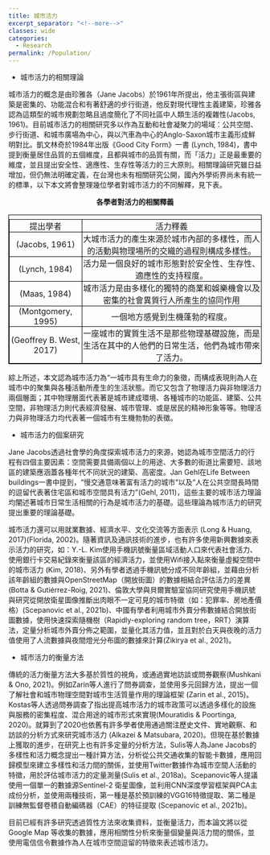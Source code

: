 ```yaml
---
title: 城市活力
excerpt_separator: "<!--more-->"
classes: wide
categories:
  - Research
permalink: /Population/
---
```


<style>
table, th, td {
  border: 1px solid black;
  border-collapse: collapse;
  text-align: center;
  vertical-align: middle;
  padding: 0px;
}
td > p {
  display: contents;
  vertical-align: middle;
  text-align: center;
}
tbody, thead {
  width: 100%;
  display: table;
}
img {
    display: block;
    margin: 0 auto;
}
</style>
<ul><li><a id="_Toc136900627"></a>城市活力的相關理論</li></ul><p>城市活力的概念是由珍雅各（Jane Jacobs）於1961年所提出，他主張街區與建築是密集的、功能混合和有著舒適的步行街道，他反對現代理性主義建築，珍雅各認為這類型的城市規劃忽略且過度簡化了不同社區中人類生活的複雜性(Jacobs, 1961)。目前城市活力的相關研究多以作為互動和社會凝聚力的場域：公共空間、步行街道、和城市廣場為中心，與以汽車為中心的Anglo-Saxon城市主義形成鮮明對比。凱文林奇於1984年出版《Good City Form》一書 (Lynch, 1984)，書中提到衡量居住品質的五個維度，且都與城市的品質有關，而「活力」正是最重要的維度，並且提出安全性、適應性、生存性等活力的三大原則。相關理論研究雖日益增加，但仍無法明確定義，在台灣也未有相關研究公開，國內外學術界尚未有統一的標準，以下本文將會整理幾位學者對城市活力的不同解釋，見下表。</p><p><a id="_Ref116205436"></a><a id="_Toc126002556"></a><b><center>各學者對活力的相關釋義</center></b></p><table><tr><td><p>提出學者</p></td><td><p>活力釋義</p></td></tr><tr><td><p>(Jacobs, 1961) </p></td><td><p>大城市活力的產生來源於城市內部的多樣性，而人的活動與物理場所的交織的過程則構成多樣性。</p></td></tr><tr><td><p>(Lynch, 1984) </p></td><td><p>活力是一個良好的城市形態對於安全性、生存性、適應性的支持程度。</p></td></tr><tr><td><p>(Maas, 1984) </p></td><td><p>城市活力是由多樣化的獨特的商業和娛樂機會以及密集的社會異質行人所產生的協同作用</p></td></tr><tr><td><p>(Montgomery, 1995) </p></td><td><p>一個地方感覺到生機蓬勃的程度。</p></td></tr><tr><td><p>(Geoffrey B. West, 2017)</p></td><td><p>一座城市的實質生活不是那些物理基礎設施，而是生活在其中的人他們的日常生活，他們為城市帶來了活力。</p></td></tr></table><p>綜上所述，本文認為城市活力為“一城市具有生命力的象徵，而構成表現則為人在城市中的聚集與各種活動所產生的生活狀態。而它又包含了物理活力與非物理活力兩個層面；其中物理層面代表著是城市建成環境、各種城市的功能區、建築、公共空間，非物理活力則代表經濟發展、城市管理、或是居民的精神形象等等。物理活力與非物理活力均代表著一個城市有生機勃勃的表徵。</p><ul><li><a id="_Toc136900628"></a>城市活力的個案研究</li></ul><p>Jane Jacobs透過社會學的角度探索城市活力的來源，她認為城市空間活力的行程有四個主要因素：空間需要具備兩個以上的用途、大多數的街道比需要短、該地區的建築應涵蓋各種年代不同狀況的建築、高密度。Jan Gehl在Life Between buildings一書中提到，“慢交通意味著富有活力的城市“以及“人在公共空間長時間的逗留代表著住宅區和城市空間具有活力”(Gehl, 2011)，這些主要的城市活力理論均闡述著城市日常生活相關的行為是城市活力的基礎。這些理論為城市活力的研究提出重要的理論基礎。</p><p>城市活力還可以用就業數據、經濟水平、文化交流等方面表示 (Long &amp; Huang, 2017)(Florida, 2002)。隨著資訊及通訊技術的進步，也有許多使用新興數據來表示活力的研究，如：Y.-L. Kim使用手機訊號衡量區域活動人口來代表社會活力、使用銀行卡交易紀錄來衡量該區的經濟活力，並使用Wifi接入點來衡量虛擬空間中的城市活力 (Kim, 2018)、另外有學者透過手機訊號分成不同年齡組，並藉由分析該年齡組的數據與OpenStreetMap（開放街圖）的數據相結合評估活力的差異 (Botta &amp; Gutiérrez-Roig, 2021)、倫敦大學與貝爾實驗室協同研究使用手機訊號與研究從開放衛星圖像推斷出肉眼不一定可見的城市特徵（如：犯罪率、房地產價格）(Scepanovic et al., 2021b)、中國有學者利用城市外賣分佈數據結合開放街圖數據，使用快速探索隨機樹（Rapidly-exploring random tree，RRT）演算法，定量分析城市外賣分佈之範圍，並量化其活力值，並且對於白天與夜晚的活力值使用了人流數據與夜間燈光分布圖的數據來計算(Zikirya et al., 2021)。</p><ul><li><a id="_Toc136900629"></a>城市活力的衡量方法</li></ul><p>傳統的活力衡量方法大多基於質性的視角，或通過實地訪談或問券觀察(Mushkani &amp; Ono, 2021)。例如Zarin等人進行了問券調查，並使用多元回歸方法，提出一個了解社會和城市物理空間對城市生活質量作用的理論框架 (Zarin et al., 2015)。Kostas等人透過問券調查了指出提高城市活力的城市政策可以透過多樣化的設施與服務的密集程度、混合用途的城市形式來實現(Mouratidis &amp; Poortinga, 2020)。就算到了2020也依舊有許多學者使用通過關注歷史文件、實地觀察、和訪談的分析方式來研究城市活力 (Alkazei &amp; Matsubara, 2020)。但現在基於數據上獲取的進步，在研究上也有許多定量的分析方法，Sulis等人為Jane Jacobs的多樣性和活力概念提出一種計算方法，分析從公共交通收集的智能卡數據，應用回歸模型來建立多樣性和活力間的關係，並使用Twitter數據作為城市空間人活動的特徵，用於評估城市活力的定量測量(Sulis et al., 2018a)。Scepanovic等人提議使用一個單一的數據源Sentinel-2 衛星圖像，並利用CNN深度學習框架與PCA主成份分析，並使用兩種技術，第一種是基於預訓練的VGG16特徵提取、第二種是訓練無監督卷積自動編碼器（CAE）的特征提取 (Scepanovic et al., 2021b)。</p><p>目前已經有許多研究透過質性方法來收集資料，並衡量活力，而本論文將以從Google Map 等收集的數據，應用相關性分析來衡量個變量與活力間的關係，並使用電信信令數據作為人在城市空間逗留的特徵來表述城市活力。</p>